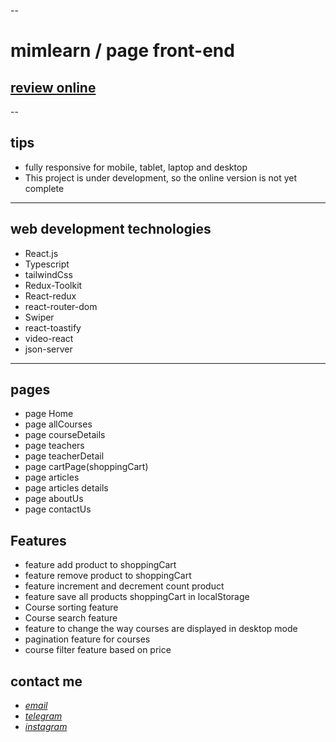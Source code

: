 --

# mimlearn / page front-end

## [review online](https://mimlearn.netlify.app/)

--

## tips

- fully responsive for mobile, tablet, laptop and desktop
- This project is under development, so the online version is not yet complete

---

## web development technologies

- React.js
- Typescript
- tailwindCss
- Redux-Toolkit
- React-redux
- react-router-dom
- Swiper
- react-toastify
- video-react
- json-server

---

## pages

- page Home
- page allCourses
- page courseDetails
- page teachers
- page teacherDetail
- page cartPage(shoppingCart)
- page articles
- page articles details
- page aboutUs
- page contactUs

## Features

- feature add product to shoppingCart
- feature remove product to shoppingCart
- feature increment and decrement count product
- feature save all products shoppingCart in localStorage
- Course sorting feature
- Course search feature
- feature to change the way courses are displayed in desktop mode
- pagination feature for courses
- course filter feature based on price

## contact me

- _[email](mailto:051.mhmdzynaly977@gmail.com)_
- _[telegram](https://t.me/zeynali2003/)_
- _[instagram](https://instagram.com/zeynali2003/)_
